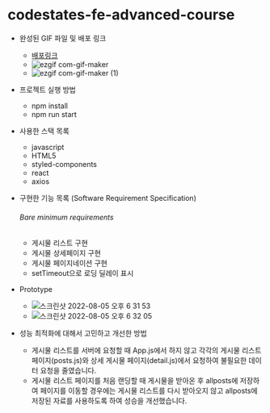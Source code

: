 # codestates-fe-advanced-course

- 완성된 GIF 파일 및 배포 링크
  - [배포링크](http://simple-post-bucket.s3-website.ap-northeast-2.amazonaws.com/posts)
  - ![ezgif com-gif-maker](https://user-images.githubusercontent.com/89420103/183052565-92f5a2ea-283f-4d80-9c7b-e2ab78cdf975.gif)
  - ![ezgif com-gif-maker (1)](https://user-images.githubusercontent.com/89420103/183052599-955328de-3b5a-42d8-8c27-9a4473b353a4.gif)
- 프로젝트 실행 방법
  - npm install
  - npm run start
- 사용한 스택 목록
  - javascript
  - HTML5
  - styled-components
  - react
  - axios
- 구현한 기능 목록 (Software Requirement Specification)
  ###### Bare minimum requirements
    - 게시물 리스트 구현
    - 게시물 상세페이지 구현
    - 게시물 페이지네이션 구현
    - setTimeout으로 로딩 딜레이 표시
- Prototype
  - ![스크린샷 2022-08-05 오후 6 31 53](https://user-images.githubusercontent.com/89420103/183048912-0ed9f5ef-f9d1-4e0a-aec1-f4f61ec92fc1.png)
  - ![스크린샷 2022-08-05 오후 6 32 05](https://user-images.githubusercontent.com/89420103/183048949-30d80989-0aa7-40c3-8ef0-bc36ec9186c8.png)

- 성능 최적화에 대해서 고민하고 개선한 방법
    - 게시물 리스트를 서버에 요청할 때 App.js에서 하지 않고 각각의 게시물 리스트 페이지(posts.js)와 상세 게시물 페이지(detail.js)에서 요청하여 불필요한 데이터 요청을 줄였습니다.
    - 게시물 리스트 페이지를 처음 랜딩할 때 게시물을 받아온 후 allposts에 저장하여 페이지를 이동할 경우에는 게시물 리스트를 다시 받아오지 않고 allposts에 저장된 자료를 사용하도록 하여 성승을 개선했습니다.
